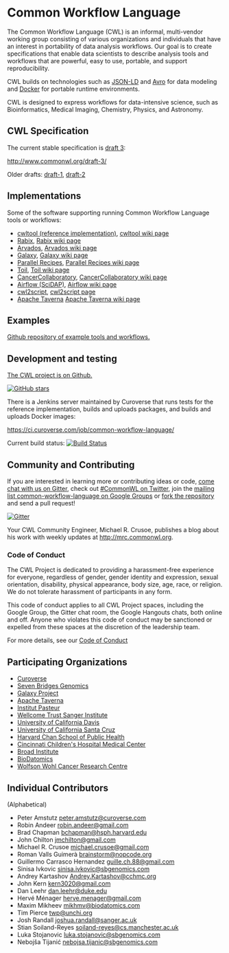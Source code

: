 Common Workflow Language
========================

The Common Workflow Language (CWL) is an informal, multi-vendor working group
consisting of various organizations and individuals that have an interest in
portability of data analysis workflows.  Our goal is to create specifications
that enable data scientists to describe analysis tools and workflows that are
powerful, easy to use, portable, and support reproducibility.

CWL builds on technologies such as [JSON-LD](http://json-ld.org) and
[Avro](https://avro.apache.org/) for data modeling and
[Docker](http://docker.com) for portable runtime environments.

CWL is designed to express workflows for data-intensive science, such as
Bioinformatics, Medical Imaging, Chemistry, Physics, and Astronomy.

## CWL Specification

The current stable specification is [draft 3](http://www.commonwl.org/draft-3/):

http://www.commonwl.org/draft-3/

Older drafts: [draft-1](https://github.com/common-workflow-language/common-workflow-language/tree/master/draft-1), [draft-2](http://www.commonwl.org/draft-2/)

## Implementations

Some of the software supporting running Common Workflow Language tools or workflows:

* [cwltool (reference implementation)](https://github.com/common-workflow-language/cwltool),
  [cwltool wiki page](https://github.com/common-workflow-language/common-workflow-language/wiki/cwltool-%28reference-implementation%29)
* [Rabix](https://github.com/rabix/rabix),
  [Rabix wiki page](https://github.com/common-workflow-language/common-workflow-language/wiki/Rabix)
* [Arvados](https://arvados.org),
  [Arvados wiki page](https://github.com/common-workflow-language/common-workflow-language/wiki/Arvados)
* [Galaxy](https://github.com/common-workflow-language/Galaxy),
  [Galaxy wiki page](https://github.com/common-workflow-language/common-workflow-language/wiki/Galaxy)
* [Parallel Recipes](https://github.com/yvdriess/precipes),
  [Parallel Recipes wiki page](https://github.com/common-workflow-language/common-workflow-language/wiki/Parallel-Recipes)
* [Toil](https://github.com/BD2KGenomics/toil),
  [Toil wiki page](https://github.com/common-workflow-language/common-workflow-language/wiki/Toil)
* [CancerCollaboratory](https://github.com/CancerCollaboratory),
  [CancerCollaboratory wiki page](https://github.com/common-workflow-language/common-workflow-language/wiki/CancerCollaboratory)
* [Airflow (SciDAP)](https://github.com/SciDAP/scidap),
  [Airflow wiki page](https://github.com/common-workflow-language/common-workflow-language/wiki/SciDAP)
* [cwl2script](https://github.com/common-workflow-language/cwl2script),
  [cwl2script page](https://github.com/common-workflow-language/common-workflow-language/wiki/cwl2script)
* [Apache Taverna](http://taverna.incubator.apache.org/)
  [Apache Taverna wiki page](https://github.com/common-workflow-language/common-workflow-language/wiki/taverna)

## Examples

[Github repository of example tools and workflows.](https://github.com/common-workflow-language/workflows)

## Development and testing

[The CWL project is on Github.](https://github.com/common-workflow-language/common-workflow-language)

[![GitHub
stars](https://img.shields.io/github/stars/common-workflow-language/common-workflow-language.svg)](https://github.com/common-workflow-language/common-workflow-language/stargazers)

There is a Jenkins server maintained by Curoverse that runs tests for the
reference implementation, builds and uploads packages, and builds and uploads
Docker images:

https://ci.curoverse.com/job/common-workflow-language/

Current build status: [![Build Status](https://ci.curoverse.com/buildStatus/icon?job=common-workflow-language)](https://ci.curoverse.com/job/common-workflow-language/)

## Community and Contributing

If you are interested in learning more or contributing ideas or code,
[come chat with us on Gitter](https://gitter.im/common-workflow-language/common-workflow-language),
check out [#CommonWL on Twitter](https://twitter.com/search?q=%23CommonWL),
join the [mailing list common-workflow-language on Google Groups](https://groups.google.com/forum/#!forum/common-workflow-language) or
[fork the repository](https://github.com/common-workflow-language/common-workflow-language)
and send a pull request!

[![Gitter](https://badges.gitter.im/Join%20Chat.svg)](https://gitter.im/common-workflow-language/common-workflow-language?utm_source=badge&utm_medium=badge&utm_campaign=pr-badge&utm_content=badge)

Your CWL Community Engineer, Michael R. Crusoe, publishes a blog about his work
with weekly updates at http://mrc.commonwl.org.

### Code of Conduct

The CWL Project is dedicated to providing a harassment-free experience for
everyone, regardless of gender, gender identity and expression, sexual
orientation, disability, physical appearance, body size, age, race, or
religion. We do not tolerate harassment of participants in any form.

This code of conduct applies to all CWL Project spaces, including the Google
Group, the Gitter chat room, the Google Hangouts chats, both online and off.
Anyone who violates this code of conduct may be sanctioned or expelled from
these spaces at the discretion of the leadership team.

For more details, see our [Code of
Conduct](https://github.com/common-workflow-language/common-workflow-language/blob/master/CODE_OF_CONDUCT.md)

## Participating Organizations

* [Curoverse](http://curoverse.com)
* [Seven Bridges Genomics](http://sbgenomics.com)
* [Galaxy Project](http://galaxyproject.org/)
* [Apache Taverna](http://taverna.incubator.apache.org/)
* [Institut Pasteur](http://www.pasteur.fr)
* [Wellcome Trust Sanger Institute](https://www.sanger.ac.uk/)
* [University of California Davis](http://ucdavis.edu)
* [University of California Santa Cruz](https://cbse.soe.ucsc.edu/research/bioinfo)
* [Harvard Chan School of Public Health](http://www.hsph.harvard.edu/)
* [Cincinnati Children's Hospital Medical Center](http://www.cincinnatichildrens.org/)
* [Broad Institute](https://www.broadinstitute.org)
* [BioDatomics](http://www.biodatomics.com/)
* [Wolfson Wohl Cancer Research Centre](http://www.gla.ac.uk/researchinstitutes/cancersciences/ics/facilities/wwcrc/)

## Individual Contributors

(Alphabetical)

* Peter Amstutz <peter.amstutz@curoverse.com>
* Robin Andeer <robin.andeer@gmail.com>
* Brad Chapman <bchapman@hsph.harvard.edu>
* John Chilton <jmchilton@gmail.com>
* Michael R. Crusoe <michael.crusoe@gmail.com>
* Roman Valls Guimerà <brainstorm@nopcode.org>
* Guillermo Carrasco Hernandez <guille.ch.88@gmail.com>
* Sinisa Ivkovic <sinisa.ivkovic@sbgenomics.com>
* Andrey Kartashov <Andrey.Kartashov@cchmc.org>
* John Kern <kern3020@gmail.com>
* Dan Leehr <dan.leehr@duke.edu>
* Hervé Ménager <herve.menager@gmail.com>
* Maxim Mikheev <mikhmv@biodatomics.com>
* Tim Pierce <twp@unchi.org>
* Josh Randall <joshua.randall@sanger.ac.uk>
* Stian Soiland-Reyes <soiland-reyes@cs.manchester.ac.uk>
* Luka Stojanovic <luka.stojanovic@sbgenomics.com>
* Nebojša Tijanić <nebojsa.tijanic@sbgenomics.com>
